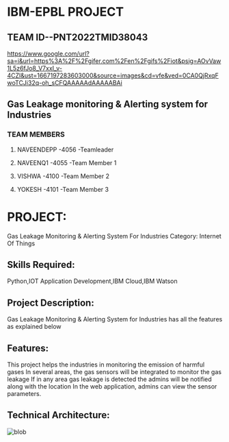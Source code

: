 # IBM-EPBL PROJECT
## TEAM ID--PNT2022TMID38043

https://www.google.com/url?sa=i&url=https%3A%2F%2Fgifer.com%2Fen%2Fgifs%2Fiot&psig=AOvVaw1L5z6fJo8_V7xxI_v-4CZl&ust=1667197283603000&source=images&cd=vfe&ved=0CA0QjRxqFwoTCJi32q-oh_sCFQAAAAAdAAAAABAi

## Gas Leakage monitoring &amp; Alerting system for Industries

### TEAM MEMBERS
 
1)  NAVEENDEPP -4056 -Teamleader
 
2)  NAVEENQ1   -4055 -Team Member 1

3)  VISHWA     -4100 -Team Member 2
  
4)  YOKESH     -4101 -Team Member 3

# PROJECT:

Gas Leakage Monitoring & Alerting System For Industries
Category: Internet Of Things

## Skills Required:
Python,IOT Application Development,IBM Cloud,IBM Watson

## Project Description:

Gas Leakage Monitoring & Alerting System for Industries has all the features as explained below



## Features:

This project helps the industries in monitoring the emission of harmful gases
In several areas, the gas sensors will be integrated to monitor the gas leakage
If in any area gas leakage is detected the admins will be notified along with the location
In the web application, admins can view the sensor parameters.

## Technical Architecture:


   
   
  ![blob](https://user-images.githubusercontent.com/106682526/198865163-cc57bc03-ca71-4369-ab62-9954edab50a5.png)

  
  
